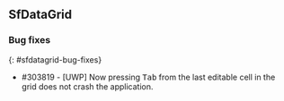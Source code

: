 ## SfDataGrid

### Bug fixes
{: #sfdatagrid-bug-fixes}

* \#303819 - [UWP] Now pressing <kbd>Tab</kbd> from the last editable cell in the grid does not crash the application.


